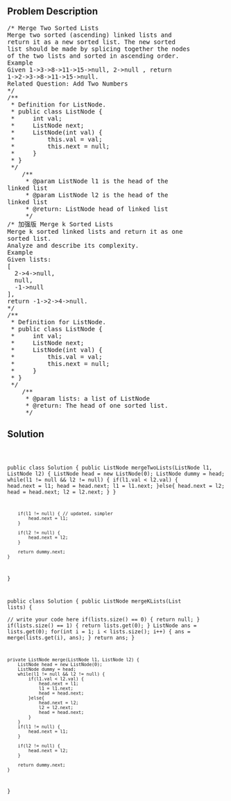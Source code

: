 <!--
<style>
  body { font-family: Arial, sans-serif; }
  .container { max-width: 100%; margin: 0 auto; padding: 10px; }
  .comment-block { max-width: 30%; background-color: #f9f9f9; padding: 10px; border-left: 5px solid #ccc; overflow-wrap: break-word; white-space: pre-wrap; }
  .code-block { background-color: #f4f4f4; padding: 10px; border: 1px solid #ddd; overflow-wrap: break-word; white-space: pre-wrap; }
</style>
-->

<div class='container'>
<h2>Problem Description</h2>
<div class='comment-block'>
<pre>
/* Merge Two Sorted Lists
Merge two sorted (ascending) linked lists and
return it as a new sorted list. The new sorted
list should be made by splicing together the nodes
of the two lists and sorted in ascending order.
Example
Given 1->3->8->11->15->null, 2->null , return
1->2->3->8->11->15->null.
Related Question: Add Two Numbers
*/
/**
 * Definition for ListNode.
 * public class ListNode {
 *     int val;
 *     ListNode next;
 *     ListNode(int val) {
 *         this.val = val;
 *         this.next = null;
 *     }
 * }
 */
    /**
     * @param ListNode l1 is the head of the
linked list
     * @param ListNode l2 is the head of the
linked list
     * @return: ListNode head of linked list
     */
/* 加强版 Merge k Sorted Lists
Merge k sorted linked lists and return it as one
sorted list.
Analyze and describe its complexity.
Example
Given lists:
[
  2->4->null,
  null,
  -1->null
],
return -1->2->4->null.
*/
/**
 * Definition for ListNode.
 * public class ListNode {
 *     int val;
 *     ListNode next;
 *     ListNode(int val) {
 *         this.val = val;
 *         this.next = null;
 *     }
 * }
 */
    /**
     * @param lists: a list of ListNode
     * @return: The head of one sorted list.
     */
</pre>
</div>

<h2>Solution</h2>
<div class='code-block'>
<pre><code class='language-java'>

public class Solution {
    public ListNode mergeTwoLists(ListNode l1, ListNode l2) {
        ListNode head = new ListNode(0);
        ListNode dummy = head;
        while(l1 != null && l2 != null) {
            if(l1.val < l2.val) {
                head.next = l1;
                head = head.next;
                l1 = l1.next;
            }else{
                head.next = l2;
                head = head.next;
                l2 = l2.next;
            }
        }
        
        if(l1 != null) { // updated, simpler
            head.next = l1;
        }
        
        if(l2 != null) {
            head.next = l2;
        }
        
        return dummy.next;
    }
}



public class Solution {
    public ListNode mergeKLists(List<ListNode> lists) {  
        // write your code here
        if(lists.size() == 0) {
            return null;
        }
        if(lists.size() == 1) {
            return lists.get(0);
        }
        ListNode ans = lists.get(0);
        for(int i = 1; i < lists.size(); i++) {
            ans = merge(lists.get(i), ans);
        }
        return ans;
    }
    
    private ListNode merge(ListNode l1, ListNode l2) {
        ListNode head = new ListNode(0);
        ListNode dummy = head;
        while(l1 != null && l2 != null) {
            if(l1.val < l2.val) {
                head.next = l1;
                l1 = l1.next;
                head = head.next;
            }else{
                head.next = l2;
                l2 = l2.next;
                head = head.next;                
            }
        }
        if(l1 != null) {
            head.next = l1;
        }
        
        if(l2 != null) {
            head.next = l2;
        }
        
        return dummy.next;
    }
}

</code></pre>
</div>
</div>
